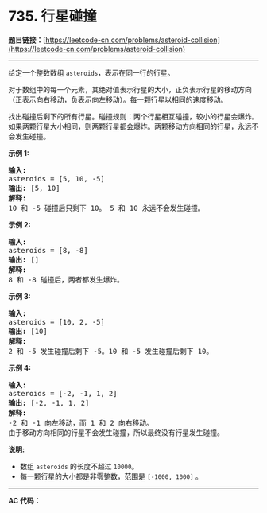 # 735. 行星碰撞

**题目链接：**[https://leetcode-cn.com/problems/asteroid-collision](https://leetcode-cn.com/problems/asteroid-collision)

---

<div class="content__1Y2H">
 <div class="notranslate">
  <p>给定一个整数数组 <code>asteroids</code>，表示在同一行的行星。</p> 
  <p>对于数组中的每一个元素，其绝对值表示行星的大小，正负表示行星的移动方向（正表示向右移动，负表示向左移动）。每一颗行星以相同的速度移动。</p> 
  <p>找出碰撞后剩下的所有行星。碰撞规则：两个行星相互碰撞，较小的行星会爆炸。如果两颗行星大小相同，则两颗行星都会爆炸。两颗移动方向相同的行星，永远不会发生碰撞。</p> 
  <p><strong>示例 1:</strong></p> 
  <pre class="language-text"><strong>输入:</strong> 
asteroids = [5, 10, -5]
<strong>输出:</strong> [5, 10]
<strong>解释:</strong> 
10 和 -5 碰撞后只剩下 10。 5 和 10 永远不会发生碰撞。
</pre> 
  <p><strong>示例 2:</strong></p> 
  <pre class="language-text"><strong>输入:</strong> 
asteroids = [8, -8]
<strong>输出:</strong> []
<strong>解释:</strong> 
8 和 -8 碰撞后，两者都发生爆炸。
</pre> 
  <p><strong>示例 3:</strong></p> 
  <pre class="language-text"><strong>输入:</strong> 
asteroids = [10, 2, -5]
<strong>输出:</strong> [10]
<strong>解释:</strong> 
2 和 -5 发生碰撞后剩下 -5。10 和 -5 发生碰撞后剩下 10。
</pre> 
  <p><strong>示例 4:</strong></p> 
  <pre class="language-text"><strong>输入:</strong> 
asteroids = [-2, -1, 1, 2]
<strong>输出:</strong> [-2, -1, 1, 2]
<strong>解释:</strong> 
-2 和 -1 向左移动，而 1 和 2 向右移动。
由于移动方向相同的行星不会发生碰撞，所以最终没有行星发生碰撞。
</pre> 
  <p><strong>说明:</strong></p> 
  <ul> 
   <li>数组&nbsp;<code>asteroids</code> 的长度不超过&nbsp;<code>10000</code>。</li> 
   <li>每一颗行星的大小都是非零整数，范围是&nbsp;<code>[-1000, 1000]</code>&nbsp;。</li> 
  </ul> 
 </div>
</div>

---

**AC 代码：**

```java

```